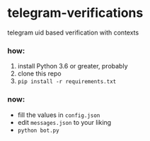 # telegram-verifications
telegram uid based verification with contexts

### how: 
1. install Python 3.6 or greater, probably
2. clone this repo
3. `pip install -r requirements.txt`

### now:
* fill the values in `config.json`
* edit `messages.json` to your liking
* `python bot.py`
